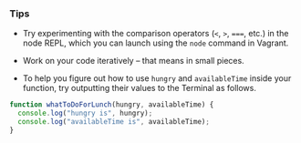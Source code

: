 ### Tips

* Try experimenting with the comparison operators (`<`, `>`, `===`, etc.) in the node REPL, which you can launch using the `node` command in Vagrant.

* Work on your code iteratively – that means in small pieces. 

* To help you figure out how to use `hungry` and `availableTime` inside your function, try outputting their values to the Terminal as follows.

```javascript 
function whatToDoForLunch(hungry, availableTime) {
  console.log("hungry is", hungry);
  console.log("availableTime is", availableTime);
}
```
